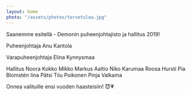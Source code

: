 ```yaml
---
layout: home
photo: "/assets/photos/tervetuloa.jpg"
---
```


Saanemme esitellä - Demonin puheenjohtajisto ja hallitus 2019!

Puheenjohtaja
Anu Kantola

Varapuheenjohtaja
Elina Kynnysmaa

Hallitus
Noora Kokko
Mikko Markus Aaltio
Niko Karumaa
Roosa Hursti
Pia Blomstén
Iina Pätsi
Tiiu Poikonen
Pinja Valkama

Onnea valituille ensi vuoden haasteisiin! 😈💗
